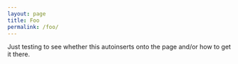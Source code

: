 ```yaml
---
layout: page
title: Foo
permalink: /foo/
---
```

<p>Just testing to see whether this autoinserts onto the page and/or how to get it
there.</p>
